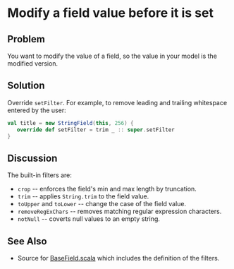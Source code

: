Modify a field value before it is set
=====================================

Problem
-------

You want to modify the value of a field, so the value in your model is the modified version.

Solution
--------

Override `setFilter`. For example, to remove leading and trailing whitespace entered by the user:

```scala
val title = new StringField(this, 256) {
   override def setFilter = trim _ :: super.setFilter
}
```

Discussion
----------

The built-in filters are:

* `crop` -- enforces the field's min and max length by truncation.
* `trim` -- applies `String.trim` to the field value.
* `toUpper` and `toLower` -- change the case of the field value.
* `removeRegExChars` -- removes matching regular expression characters.
* `notNull` -- coverts null values to an empty string.

See Also
--------

* Source for [BaseField.scala](https://github.com/lift/framework/blob/master/core/util/src/main/scala/net/liftweb/util/BaseField.scala) which includes the definition of the filters. 




